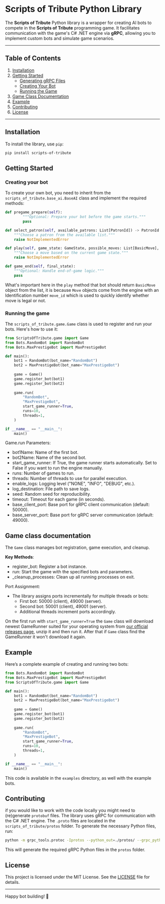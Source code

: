 # Scripts of Tribute Python Library

The **Scripts of Tribute** Python library is a wrapper for creating AI bots to compete in the **Scripts of Tribute** programming game. It facilitates communication with the game's C# .NET engine via **gRPC**, allowing you to implement custom bots and simulate game scenarios.

---

## Table of Contents
1. [Installation](#installation)
2. [Getting Started](#getting-started)
   - [Generating gRPC Files](#generating-grpc-files)
   - [Creating Your Bot](#creating-your-bot)
   - [Running the Game](#running-the-game)
3. [Game Class Documentation](#game-class-documentation)
4. [Example](#example)
5. [Contributing](#contributing)
6. [License](#license)

---

## Installation

To install the library, use `pip`:

```bash
pip install scripts-of-tribute
```

## Getting Started
### Creating your bot
To create your own bot, you need to inherit from the `scripts_of_tribute.base_ai.BaseAI` class and implement the required methods:
```python
def pregame_prepare(self):
        """Optional: Prepare your bot before the game starts."""
        pass

def select_patron(self, available_patrons: List[PatronId]) -> PatronId:
    """Choose a patron from the available list."""
    raise NotImplementedError

def play(self, game_state: GameState, possible_moves: List[BasicMove], remaining_time: int) -> BasicMove:
    """Choose a move based on the current game state."""
    raise NotImplementedError

def game_end(self, final_state):
    """Optional: Handle end-of-game logic."""
    pass
```

What's important here in the `play` method that bot should return `BasicMove` object from the list, it is because `Move` objects come from the engine with an Identification number `move_id` which is used to quickly identify whether move is legal or not.

### Running the game
The `scripts_of_tribute.game.Game` class is used to register and run your bots. Here's how to use it:
```python
from ScriptsOfTribute.game import Game
from Bots.RandomBot import RandomBot
from Bots.MaxPrestigeBot import MaxPrestigeBot

def main():
    bot1 = RandomBot(bot_name="RandomBot")
    bot2 = MaxPrestigeBot(bot_name="MaxPrestigeBot")
    
    game = Game()
    game.register_bot(bot1)
    game.register_bot(bot2)
    
    game.run(
        "RandomBot",
        "MaxPrestigeBot",
        start_game_runner=True,
        runs=10,
        threads=1,
    )

if __name__ == "__main__":
    main()
```

Game.run Parameters:
* bot1Name: Name of the first bot.
* bot2Name: Name of the second bot.
* start_game_runner: If True, the game runner starts automatically. Set to False if you want to run the engine manually.
* runs: Number of games to run.
* threads: Number of threads to use for parallel execution.
* enable_logs: Logging level ("NONE", "INFO", "DEBUG", etc.). 
* log_destination: File path to save logs.
* seed: Random seed for reproducibility.
* timeout: Timeout for each game (in seconds).
* base_client_port: Base port for gRPC client communication (default: 50000).
* base_server_port: Base port for gRPC server communication (default: 49000).


## Game class documentation
The `Game` class manages bot registration, game execution, and cleanup.

**Key Methods**:
* register_bot: Register a bot instance.
* run: Start the game with the specified bots and parameters.
* _cleanup_processes: Clean up all running processes on exit.

Port Assignment:
* The library assigns ports incrementally for multiple threads or bots:
    * First bot: 50000 (client), 49000 (server).
    * Second bot: 50001 (client), 49001 (server).
    * Additional threads increment ports accordingly.

On the first run with `start_game_runner=True` the `Game` class will download newest GameRunner suited for your operating system from [our official releases page](https://github.com/ScriptsOfTribute/ScriptsOfTribute-Core/releases), unzip it and then run it. After that if `Game` class find the GameRunner it won't download it again.

## Example
Here’s a complete example of creating and running two bots:

```python
from Bots.RandomBot import RandomBot
from Bots.MaxPrestigeBot import MaxPrestigeBot
from ScriptsOfTribute.game import Game

def main():
    bot1 = RandomBot(bot_name="RandomBot")
    bot2 = MaxPrestigeBot(bot_name="MaxPrestigeBot")
    
    game = Game()
    game.register_bot(bot1)
    game.register_bot(bot2)
    
    game.run(
        "RandomBot",
        "MaxPrestigeBot",
        start_game_runner=True,
        runs=10,
        threads=1,
    )

if __name__ == "__main__":
    main()
```
This code is available in the `examples` directory, as well with the example bots.

## Contributing
if you would like to work with the code locally you might need to (re)generate `protobuf` files.
The library uses gRPC for communication with the C# .NET engine. The `.proto` files are located in the `scripts_of_tribute/protos` folder. To generate the necessary Python files, run:
```bash
python -m grpc_tools.protoc -Iprotos --python_out=./protos/ --grpc_python_out=protos/. protos/enums.proto protos/basics.proto protos/main.proto
```
This will generate the required gRPC Python files in the `protos` folder.

## License
This project is licensed under the MIT License. See the [LICENSE](LICENSE) file for details.

-----
Happy bot building! 🚀